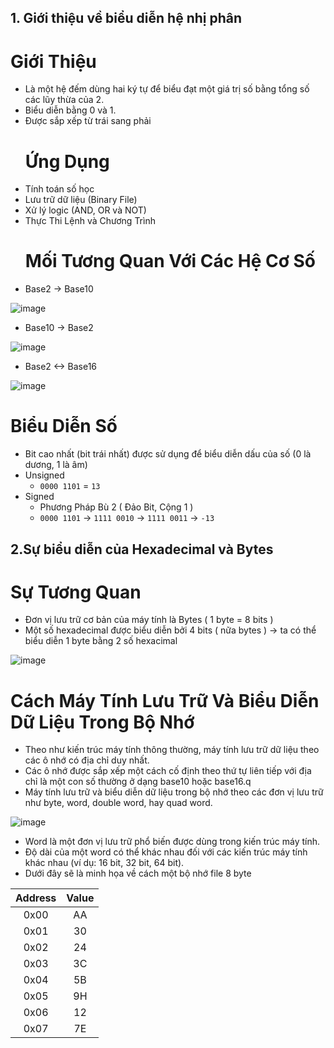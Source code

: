 ## 1. Giới thiệu về biểu diễn hệ nhị phân 
  # Giới Thiệu
- Là một hệ đếm dùng hai ký tự để biểu đạt một giá trị số bằng tổng số các lũy thừa của 2.
- Biểu diễn bằng 0 và 1.
- Được sắp xếp từ trái sang phải
  # Ứng Dụng
- Tính toán số học
- Lưu trữ dữ liệu (Binary File)
- Xử lý logic (AND, OR và NOT)
- Thực Thi Lệnh và Chương Trình
  # Mối Tương Quan Với Các Hệ Cơ Số 
- Base2 -> Base10 

![image](https://user-images.githubusercontent.coma3c0e92c-16f1-4b6a-af69-d23b4c0fa48d)

- Base10 -> Base2 

![image](https://github.com/TooBunReal/training-w1/assets/89735990/5a974db0-8945-453f-8bc5-e06bdf53333c)

- Base2 <-> Base16

![image](https://github.com/TooBunReal/training-w1/assets/89735990/35e2c67a-6d8b-4249-889d-a64ec03996a7)

  # Biểu Diễn Số
- Bit cao nhất (bit trái nhất) được sử dụng để biểu diễn dấu của số (0 là dương, 1 là âm)
- Unsigned
  + ``0000 1101`` = ``13``
- Signed  
  + Phương Pháp Bù 2 ( Đảo Bit, Cộng 1 )
  + ```0000 1101``` -> ```1111 0010``` -> ```1111 0011``` -> ```-13```
## 2.Sự biểu diễn của Hexadecimal và Bytes
  # Sự Tương Quan
- Đơn vị lưu trữ cơ bản của máy tính là Bytes ( 1 byte = 8 bits )
- Một số hexadecimal được biểu diễn bởi 4 bits ( nữa bytes )
-> ta có thể biểu diễn 1 byte bằng 2 số hexacimal

![image](https://github.com/TooBunReal/training-w1/assets/89735990/35c02387-c98a-4c6a-871a-f5ff2f364c91)

  # Cách Máy Tính Lưu Trữ Và Biểu Diễn Dữ Liệu Trong Bộ Nhớ
- Theo như kiến trúc máy tính thông thường, máy tính lưu trữ dữ liệu theo các ô nhớ có địa chỉ duy nhất.
- Các ô nhớ được sắp xếp một cách cố định theo thứ tự liên tiếp với địa chỉ là một con số thường ở dạng base10 hoặc base16.q
- Máy tính lưu trữ và biểu diễn dữ liệu trong bộ nhớ theo các đơn vị lưu trữ như byte, word, double word, hay quad word.

![image](https://github.com/TooBunReal/training-w1/assets/89735990/e4924f32-985f-4ec5-879f-bf0e8bc8533b)

- Word là một đơn vị lưu trữ phổ biến được dùng trong kiến trúc máy tính.
- Độ dài của một word có thể khác nhau đối với các kiến trúc máy tính khác nhau (ví dụ: 16 bit, 32 bit, 64 bit).
- Dưới đây sẽ là minh họa về cách một bộ nhớ file 8 byte


| Address | Value |
| :---:   | :---: |
| 0x00    | AA   | 
| 0x01    | 30   | 
| 0x02    | 24   | 
| 0x03    | 3C   | 
| 0x04    | 5B   | 
| 0x05    | 9H   | 
| 0x06    | 12   | 
| 0x07    | 7E   | 



